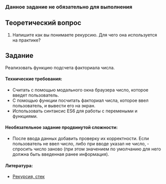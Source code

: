 ### Данное задание не обязательно для выполнения

## Теоретический вопрос 

1. Напишите как вы понимаете рекурсию. Для чего она используется на практике?

## Задание

Реализовать функцию подсчета факториала числа. 

#### Технические требования:
- Считать с помощью модального окна браузера число, которое введет пользователь.
- С помощью функции посчитать факториал числа, которое ввел пользователь, и вывести его на экран.
- Использовать синтаксис ES6 для работы с перемеными и функциями.

#### Необязательное задание продвинутой сложности:
- После ввода данных добавить проверку их корректности. Если пользователь не ввел число, либо при вводе указал не число, - спросить число заново (при этом значением по умолчанию для него должна быть введенная ранее информация).

#### Литература:
- [Рекурсия, стек](https://learn.javascript.ru/recursion)